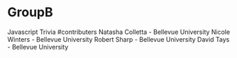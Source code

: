 # GroupB
Javascript Trivia
#contributers
Natasha Colletta - Bellevue University
Nicole Winters - Bellevue University
Robert Sharp - Bellevue University
David Tays - Bellevue University

